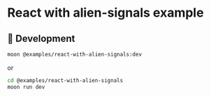 # React with alien-signals example

## 🎱 Development

```sh
moon @examples/react-with-alien-signals:dev
```

or

```sh
cd @examples/react-with-alien-signals
moon run dev
```
